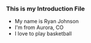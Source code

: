 ### This is my Introduction File

* My name is Ryan Johnson
* I'm from Aurora, CO
* I love to play basketball

